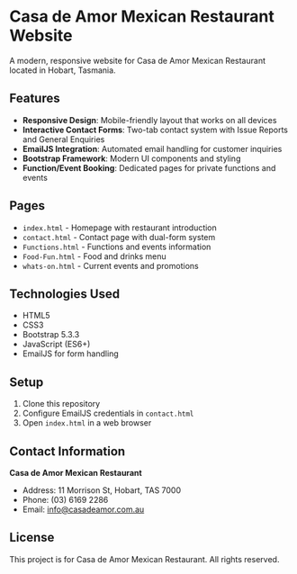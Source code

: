 # Casa de Amor Mexican Restaurant Website

A modern, responsive website for Casa de Amor Mexican Restaurant located in Hobart, Tasmania.

## Features

- **Responsive Design**: Mobile-friendly layout that works on all devices
- **Interactive Contact Forms**: Two-tab contact system with Issue Reports and General Enquiries
- **EmailJS Integration**: Automated email handling for customer inquiries
- **Bootstrap Framework**: Modern UI components and styling
- **Function/Event Booking**: Dedicated pages for private functions and events

## Pages

- `index.html` - Homepage with restaurant introduction
- `contact.html` - Contact page with dual-form system
- `Functions.html` - Functions and events information
- `Food-Fun.html` - Food and drinks menu
- `whats-on.html` - Current events and promotions

## Technologies Used

- HTML5
- CSS3
- Bootstrap 5.3.3
- JavaScript (ES6+)
- EmailJS for form handling

## Setup

1. Clone this repository
2. Configure EmailJS credentials in `contact.html`
3. Open `index.html` in a web browser

## Contact Information

**Casa de Amor Mexican Restaurant**
- Address: 11 Morrison St, Hobart, TAS 7000
- Phone: (03) 6169 2286
- Email: info@casadeamor.com.au

## License

This project is for Casa de Amor Mexican Restaurant. All rights reserved.